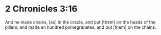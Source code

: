 # 2 Chronicles 3:16

And he made chains, [as] in the oracle, and put [them] on the heads of the pillars; and made an hundred pomegranates, and put [them] on the chains.